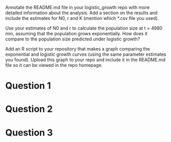 
Annotate the README.md file in your logistic_growth repo with more detailed information about the analysis. Add a section on the results and include the estimates for N0, r and K 
(mention which *.csv file you used).

Use your estimates of N0 and r to calculate the population size at t = 4980 min, assuming that the population grows exponentially. 
How does it compare to the population size predicted under logistic growth?

Add an R script to your repository that makes a graph comparing the exponential and logistic growth curves (using the same parameter estimates you found). 
Upload this graph to your repo and include it in the README.md file so it can be viewed in the repo homepage.


# Question 1



# Question 2



# Question 3



